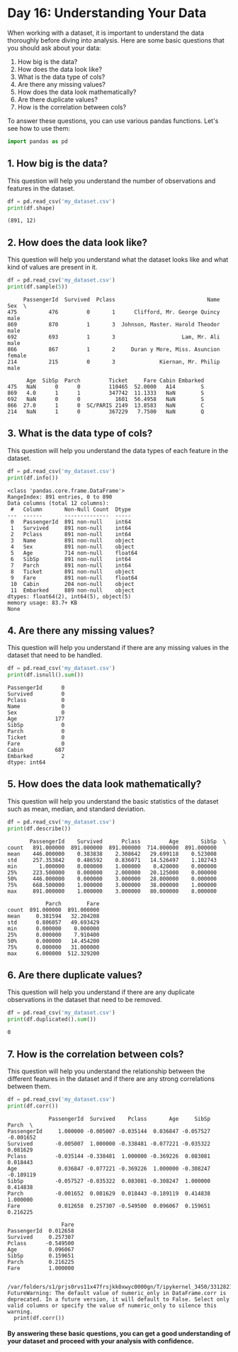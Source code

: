 # Day 16: Understanding Your Data

When working with a dataset, it is important to understand the data thoroughly before diving into analysis. Here are some basic questions that you should ask about your data: <br>

1. How big is the data?  <br>
2. How does the data look like? <br>
3. What is the data type of cols? <br>
4. Are there any missing values? <br>
5. How does the data look mathematically? <br>
6. Are there duplicate values? <br>
7. How is the correlation between cols? <br>

To answer these questions, you can use various pandas functions. Let's see how to use them:


```python
import pandas as pd
```

## 1. How big is the data?

This question will help you understand the number of observations and features in the dataset.


```python
df = pd.read_csv('my_dataset.csv')
print(df.shape)
```

    (891, 12)


## 2. How does the data look like?
This question will help you understand what the dataset looks like and what kind of values are present in it.


```python
df = pd.read_csv('my_dataset.csv')
print(df.sample(5))
```

         PassengerId  Survived  Pclass                             Name     Sex  \
    475          476         0       1      Clifford, Mr. George Quincy    male   
    869          870         1       3  Johnson, Master. Harold Theodor    male   
    692          693         1       3                     Lam, Mr. Ali    male   
    866          867         1       2     Duran y More, Miss. Asuncion  female   
    214          215         0       3              Kiernan, Mr. Philip    male   
    
          Age  SibSp  Parch         Ticket     Fare Cabin Embarked  
    475   NaN      0      0         110465  52.0000   A14        S  
    869   4.0      1      1         347742  11.1333   NaN        S  
    692   NaN      0      0           1601  56.4958   NaN        S  
    866  27.0      1      0  SC/PARIS 2149  13.8583   NaN        C  
    214   NaN      1      0         367229   7.7500   NaN        Q  


## 3. What is the data type of cols?
This question will help you understand the data types of each feature in the dataset.


```python
df = pd.read_csv('my_dataset.csv')
print(df.info())
```

    <class 'pandas.core.frame.DataFrame'>
    RangeIndex: 891 entries, 0 to 890
    Data columns (total 12 columns):
     #   Column       Non-Null Count  Dtype  
    ---  ------       --------------  -----  
     0   PassengerId  891 non-null    int64  
     1   Survived     891 non-null    int64  
     2   Pclass       891 non-null    int64  
     3   Name         891 non-null    object 
     4   Sex          891 non-null    object 
     5   Age          714 non-null    float64
     6   SibSp        891 non-null    int64  
     7   Parch        891 non-null    int64  
     8   Ticket       891 non-null    object 
     9   Fare         891 non-null    float64
     10  Cabin        204 non-null    object 
     11  Embarked     889 non-null    object 
    dtypes: float64(2), int64(5), object(5)
    memory usage: 83.7+ KB
    None


## 4. Are there any missing values? 
This question will help you understand if there are any missing values in the dataset that need to be handled.


```python
df = pd.read_csv('my_dataset.csv')
print(df.isnull().sum())
```

    PassengerId      0
    Survived         0
    Pclass           0
    Name             0
    Sex              0
    Age            177
    SibSp            0
    Parch            0
    Ticket           0
    Fare             0
    Cabin          687
    Embarked         2
    dtype: int64


## 5. How does the data look mathematically? 
This question will help you understand the basic statistics of the dataset such as mean, median, and standard deviation.


```python
df = pd.read_csv('my_dataset.csv')
print(df.describe())
```

           PassengerId    Survived      Pclass         Age       SibSp  \
    count   891.000000  891.000000  891.000000  714.000000  891.000000   
    mean    446.000000    0.383838    2.308642   29.699118    0.523008   
    std     257.353842    0.486592    0.836071   14.526497    1.102743   
    min       1.000000    0.000000    1.000000    0.420000    0.000000   
    25%     223.500000    0.000000    2.000000   20.125000    0.000000   
    50%     446.000000    0.000000    3.000000   28.000000    0.000000   
    75%     668.500000    1.000000    3.000000   38.000000    1.000000   
    max     891.000000    1.000000    3.000000   80.000000    8.000000   
    
                Parch        Fare  
    count  891.000000  891.000000  
    mean     0.381594   32.204208  
    std      0.806057   49.693429  
    min      0.000000    0.000000  
    25%      0.000000    7.910400  
    50%      0.000000   14.454200  
    75%      0.000000   31.000000  
    max      6.000000  512.329200  


## 6. Are there duplicate values? 
This question will help you understand if there are any duplicate observations in the dataset that need to be removed.


```python
df = pd.read_csv('my_dataset.csv')
print(df.duplicated().sum())
```

    0


## 7. How is the correlation between cols? 
This question will help you understand the relationship between the different features in the dataset and if there are any strong correlations between them.


```python
df = pd.read_csv('my_dataset.csv')
print(df.corr())
```

                 PassengerId  Survived    Pclass       Age     SibSp     Parch  \
    PassengerId     1.000000 -0.005007 -0.035144  0.036847 -0.057527 -0.001652   
    Survived       -0.005007  1.000000 -0.338481 -0.077221 -0.035322  0.081629   
    Pclass         -0.035144 -0.338481  1.000000 -0.369226  0.083081  0.018443   
    Age             0.036847 -0.077221 -0.369226  1.000000 -0.308247 -0.189119   
    SibSp          -0.057527 -0.035322  0.083081 -0.308247  1.000000  0.414838   
    Parch          -0.001652  0.081629  0.018443 -0.189119  0.414838  1.000000   
    Fare            0.012658  0.257307 -0.549500  0.096067  0.159651  0.216225   
    
                     Fare  
    PassengerId  0.012658  
    Survived     0.257307  
    Pclass      -0.549500  
    Age          0.096067  
    SibSp        0.159651  
    Parch        0.216225  
    Fare         1.000000  


    /var/folders/s1/prjs0rvs11x47frsjkk0xwyc0000gn/T/ipykernel_3450/3312821703.py:2: FutureWarning: The default value of numeric_only in DataFrame.corr is deprecated. In a future version, it will default to False. Select only valid columns or specify the value of numeric_only to silence this warning.
      print(df.corr())


#### By answering these basic questions, you can get a good understanding of your dataset and proceed with your analysis with confidence.


```python

```
